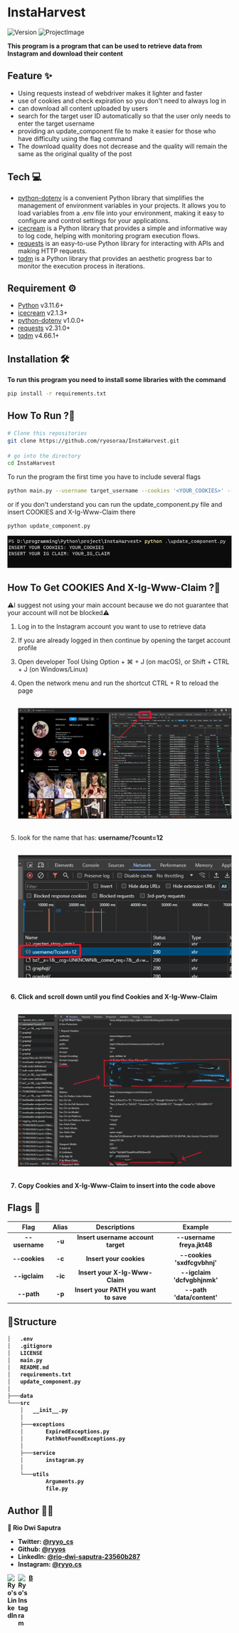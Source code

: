 # InstaHarvest

![Version](https://img.shields.io/badge/version-0.0.5-green.svg?cacheSeconds=2592000)
![ProjectImage](https://raw.githubusercontent.com/ryyos/ryyos/main/images/erine/kawai.jpg)

**This program is a program that can be used to retrieve data from Instagram and download their content**

## Feature ✨

- Using requests instead of webdriver makes it lighter and faster
- use of cookies and check expiration so you don't need to always log in
- can download all content uploaded by users
- search for the target user ID automatically so that the user only needs to enter the target username
- providing an update_component file to make it easier for those who have difficulty using the flag command
- The download quality does not decrease and the quality will remain the same as the original quality of the post

## Tech 💻

- [python-dotenv](https://pypi.org/project/python-dotenv/) is a convenient Python library that simplifies the management of environment variables in your projects. It allows you to load variables from a .env file into your environment, making it easy to configure and control settings for your applications.
- [icecream](https://github.com/gruns/icecream) is a Python library that provides a simple and informative way to log code, helping with monitoring program execution flows.
- [requests](https://requests.readthedocs.io/) is an easy-to-use Python library for interacting with APIs and making HTTP requests.
- [tqdm](https://tqdm.github.io/) is a Python library that provides an aesthetic progress bar to monitor the execution process in iterations.

## Requirement ⚙️

- [Python](https://www.python.org/) v3.11.6+
- [icecream](https://github.com/gruns/icecream) v2.1.3+
- [python-dotenv](https://pypi.org/project/python-dotenv/) v1.0.0+
- [requests](https://requests.readthedocs.io/) v2.31.0+
- [tqdm](https://tqdm.github.io/) v4.66.1+

## Installation 🛠️

**To run this program you need to install some libraries with the command**

```sh
pip install -r requirements.txt
```

## How To Run ?🤔

```bash
# Clone this repositories
git clone https://github.com/ryosoraa/InstaHarvest.git

# go into the directory
cd InstaHarvest

```

To run the program the first time you have to include several flags

```bash
python main.py --username target_username --cookies '<YOUR_COOKIES>' --igclaim '<YOUR-X-Ig-Www-Claim>' --path '<YOUR_PATH_TO_SAVE>'
```

or if you don't understand you can run the update_component.py file
and insert COOKIES and X-Ig-Www-Claim there

```bash
python update_component.py
```

![](https://raw.githubusercontent.com/ryosoraa/ryosoraa/main/images/Screenshot%202024-01-07%20173442.png)

## How To Get COOKIES And X-Ig-Www-Claim ?🍪

⚠️I suggest not using your main account because we do not guarantee that your account will not be blocked⚠️

1. Log in to the Instagram account you want to use to retrieve data
2. If you are already logged in then continue by opening the target account profile
3. Open developer Tool Using Option + ⌘ + J (on macOS), or Shift + CTRL + J (on Windows/Linux)
4. Open the network menu and run the shortcut CTRL + R to reload the page

   <br>
   <div style="text-align: center;">
     <img src="https://raw.githubusercontent.com/ryosoraa/ryosoraa/main/images/Screenshot%202024-01-07%20175904.png"> 
   </div>
   <br>

5. look for the name that has: <b>username/?count=12<b>

   <br>
   <div style="text-align: center;">
     <img src="https://raw.githubusercontent.com/ryosoraa/ryosoraa/main/images/Screenshot%202024-01-07%20180050.png"> 
   </div>
   <br>

6. Click and scroll down until you find Cookies and X-Ig-Www-Claim

   <br>
   <div style="text-align: center;">
     <img src="https://github.com/ryosoraa/ryosoraa/blob/main/images/Screenshot%202024-01-07%20180200.png?raw=true"> 
   </div>
   <br>

7. Copy Cookies and X-Ig-Www-Claim to insert into the code above

## Flags 🚩

|    Flag    | Alias |           Descriptions            |         Example         |
| :--------: | :---: | :-------------------------------: | :---------------------: |
| --username |  -u   |  Insert username account target   | --username freya.jkt48  |
| --cookies  |  -c   |        Insert your cookies        | --cookies 'sxdfcgvbhnj' |
| --igclaim  |  -ic  |    Insert your X-Ig-Www-Claim     | --igclaim 'dcfvgbhjnmk' |
|   --path   |  -p   | Insert your PATH you want to save |  --path 'data/content'  |

## 🚀Structure

```
│   .env
│   .gitignore
│   LICENSE
│   main.py
│   README.md
│   requirements.txt
│   update_component.py
│
├───data
└───src
    │   __init__.py
    │
    ├───exceptions
    │       ExpiredExceptions.py
    │       PathNotFoundExceptions.py
    │
    ├───service
    │       instagram.py
    │
    └───utils
            Arguments.py
            file.py
```

## Author 🧑‍💻

👤 **Rio Dwi Saputra**

- Twitter: [@ryyo_cs](https://twitter.com/ryyo_cs)
- Github: [@ryyos](https://github.com/ryyos)
- LinkedIn: [@rio-dwi-saputra-23560b287](https://www.linkedin.com/in/rio-dwi-saputra-23560b287/)
- Instagram: [@ryyo.cs](https://www.instagram.com/ryyo.cs/)

<a href="https://www.linkedin.com/in/rio-dwi-saputra-23560b287/">
  <img align="left" alt="Ryo's LinkedIn" width="24px" src="https://cdn.jsdelivr.net/npm/simple-icons@v3/icons/linkedin.svg" />
</a>
<a href="https://www.instagram.com/ryyo.cs/">B
  <img align="left" alt="Ryo's Instagram" width="24px" src="https://cdn.jsdelivr.net/npm/simple-icons@v3/icons/instagram.svg" /> 
</a>
